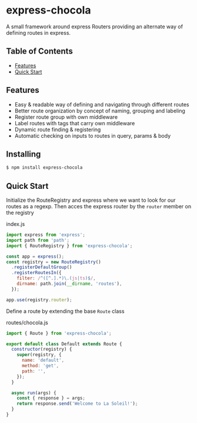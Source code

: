 # express-chocola
A small framework around express Routers providing an alternate way of defining routes in express.

## Table of Contents
- [Features](#features)
- [Quick Start](#quick-start)

## Features
- Easy & readable way of defining and navigating through different routes
- Better route organization by concept of naming, grouping and labeling
- Register route group with own middleware
- Label routes with tags that carry own middleware
- Dynamic route finding & registering
- Automatic checking on inputs to routes in query, params & body

## Installing
```bash
$ npm install express-chocola
```

## Quick Start

Initialize the RouteRegistry and express where we want to look for our routes as a regexp.
Then acces the express router by the `router` member on the registry

index.js
```js
import express from 'express';
import path from 'path';
import { RouteRegistry } from 'express-chocola';

const app = express();
const registry = new RouteRegistry()
  .registerDefaultGroup()
  .registerRoutesIn({
    filter: /^([^.].*)\.(js|ts)$/,
    dirname: path.join(__dirname, 'routes'),
  });

app.use(registry.router);
```
Define a route by extending the base `Route` class

routes/chocola.js
```js
import { Route } from 'express-chocola';

export default class Default extends Route {
  constructor(registry) {
    super(registry, {
      name: 'default',
      method: 'get',
      path: '',
    });
  }

  async run(args) {
    const { response } = args;
    return response.send('Welcome to La Soleil!');
  }
}
```